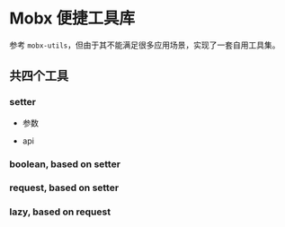 # Mobx 便捷工具库

参考 `mobx-utils`，但由于其不能满足很多应用场景，实现了一套自用工具集。

## 共四个工具

### setter

* 参数

* api

### boolean, based on setter

### request, based on setter

### lazy, based on request
